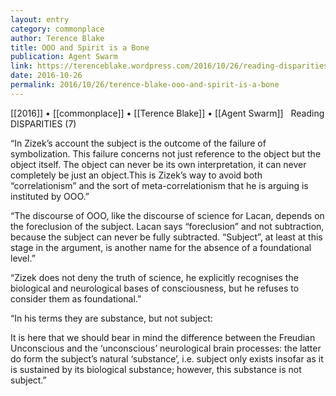 ```yaml
---
layout: entry
category: commonplace
author: Terence Blake
title: OOO and Spirit is a Bone
publication: Agent Swarm
link: https://terenceblake.wordpress.com/2016/10/26/reading-disparities-7-ooo-and-spirit-is-a-bone/
date: 2016-10-26
permalink: 2016/10/26/terence-blake-ooo-and-spirit-is-a-bone
---
```


[[2016]] • [[commonplace]] • [[Terence Blake]] • [[Agent Swarm]]
 
Reading DISPARITIES (7)

“In Zizek’s account the subject is the outcome of the failure of symbolization. This failure concerns not just reference to the object but the object itself. The object can never be its own interpretation, it can never completely be just an object.This is Zizek’s way to avoid both “correlationism” and the sort of meta-correlationism that he is arguing is instituted by OOO.”

“The discourse of OOO, like the discourse of science for Lacan, depends on the foreclusion of the subject. Lacan says “foreclusion” and not subtraction, because the subject can never be fully subtracted. “Subject”, at least at this stage in the argument, is another name for the absence of a foundational level.”

“Zizek does not deny the truth of science, he explicitly recognises the biological and neurological bases of consciousness, but he refuses to consider them as foundational.”

“In his terms they are substance, but not subject:

It is here that we should bear in mind the difference between the Freudian Unconscious and the ‘unconscious’ neurological brain processes: the latter do form the subject’s natural ‘substance’, i.e. subject only exists insofar as it is sustained by its biological substance; however, this substance is not subject.”


